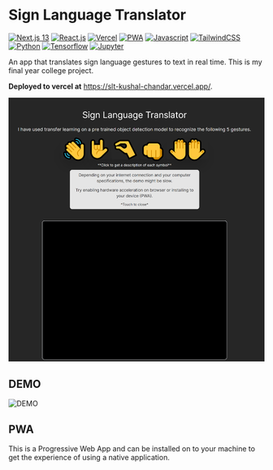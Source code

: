 # Sign Language Translator

[![Next.js 13](https://img.shields.io/badge/Next.js-000?logo=nextdotjs&logoColor=fff)](https://nextjs.org/blog/next-13)
[![React.js](https://img.shields.io/badge/React-20232A?logo=react&logoColor=61DAFB)](https://react.dev/)
[![Vercel](https://img.shields.io/badge/Vercel-000000?logo=vercel&logoColor=white)](https://vercel.com/)
[![PWA](https://img.shields.io/badge/PWA-5A0FC8?logoColor=39366&logo=PWA)](https://web.dev/what-are-pwas/)
[![Javascript](https://img.shields.io/badge/JavaScript-F7DF1E?logo=JavaScript&logoColor=white)](https://developer.mozilla.org/en-US/docs/Web/javascript)
[![TailwindCSS](https://img.shields.io/badge/Tailwind_CSS-38B2AC?logo=tailwind-css&logoColor=white)](https://tailwindcss.com/)
[![Python](https://img.shields.io/badge/Python-3776AB?&logo=python&logoColor=white)](https://www.python.org/)
[![Tensorflow](https://img.shields.io/badge/TensorFlow-FF6F00?logo=tensorflow&logoColor=white)](https://www.tensorflow.org/)
[![Jupyter](https://img.shields.io/badge/Made%20with-Jupyter-orange?&logo=Jupyter)](https://www.jupyter.org/)

An app that translates sign language gestures to text in real time. This is my final year college project.

**Deployed to vercel at** <https://slt-kushal-chandar.vercel.app/>.

![APPIMAGE](/media/app_image.png)

## DEMO

![DEMO](/media/demo.gif)

## PWA

This is a Progressive Web App and can be installed on to your machine to get the experience of using a native application.
